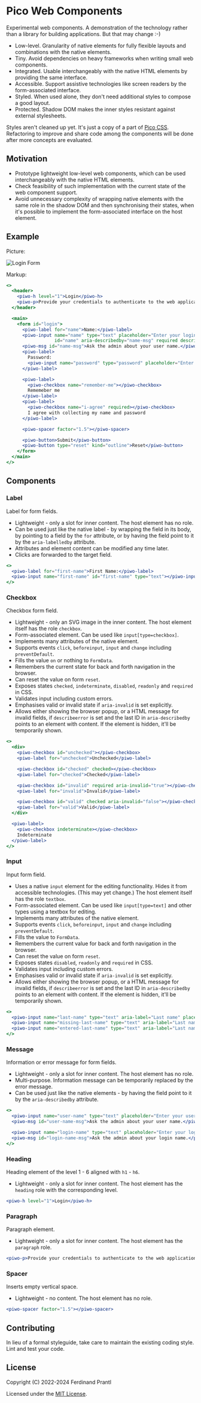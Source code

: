 # Pico Web Components

Experimental web components. A demonstration of the technology rather than a library for building applications. But that may change :-)

* Low-level. Granularity of native elements for fully flexible layouts and combinations with the native elements.
* Tiny. Avoid dependencies on heavy frameworks when writing small web components.
* Integrated. Usable interchangeably with the native HTML elements by providing the same interface.
* Accessible. Support assistive technologies like screen readers by the form-associated interface.
* Styled. When used alone, they don't need additional styles to compose a good layout.
* Protected. Shadow DOM makes the inner styles resistant against external stylesheets.

Styles aren't cleaned up yet. It's just a copy of a part of [Pico CSS]. Refactoring to improve and share code among the components will be done after more concepts are evaluated.

## Motivation

* Prototype lightweight low-level web components, which can be used interchangeably with the native HTML elements.
* Check feasibility of such implementation with the current state of the web component support.
* Avoid unnecessary complexity of wrapping native elements with the same role in the shadow DOM and then synchronising their states, when it's possible to implement the form-associated interface on the host element.

## Example

Picture:

![Login Form](./docs/login.png)

Markup:

```jsx live
<>
  <header>
    <piwo-h level="1">Login</piwo-h>
    <piwo-p>Provide your credentials to authenticate to the web application.</piwo-p>
  </header>

  <main>
    <form id="login">
      <piwo-label for="name">Name:</piwo-label>
      <piwo-input name="name" type="text" placeholder="Enter your login name"
                  id="name" aria-describedby="name-msg" required describeerror focuserror></piwo-input>
      <piwo-msg id="name-msg">Ask the admin about your user name.</piwo-msg>
      <piwo-label>
        Password:
        <piwo-input name="password" type="password" placeholder="Enter your password"></piwo-input>
      </piwo-label>

      <piwo-label>
        <piwo-checkbox name="remember-me"></piwo-checkbox>
        Rememeber me
      </piwo-label>
      <piwo-label>
        <piwo-checkbox name="i-agree" required></piwo-checkbox>
        I agree with collecting my name and password
      </piwo-label>

      <piwo-spacer factor="1.5"></piwo-spacer>

      <piwo-button>Submit</piwo-button>
      <piwo-button type="reset" kind="outline">Reset</piwo-button>
    </form>
  </main>
</>
```

## Components

### Label

Label for form fields.

* Lightweight - only a slot for inner content. The host element has no role.
* Can be used just like the native label - by wrapping the field in its body, by pointing to a field by the `for` attribute, or by having the field point to it by the `aria-labelledby` attribute.
* Attributes and element content can be modified any time later.
* Clicks are forwarded to the target field.

```jsx live
<>
  <piwo-label for="first-name">First Name:</piwo-label>
  <piwo-input name="first-name" id="first-name" type="text"></piwo-input>
</>
```

### Checkbox

Checkbox form field.

* Lightweight - only an SVG image in the inner content. The host element itself has the role `checkbox`.
* Form-associated element. Can be used like `input[type=checkbox]`.
* Implements many attributes of the native element.
* Supports events `click`, `beforeinput`, `input` and `change` including `preventDefault`.
* Fills the value `on` or nothing to `FormData`.
* Remembers the current state for back and forth navigation in the browser.
* Can reset the value on form `reset`.
* Exposes states `checked`, `indeterminate`, `disabled`, `readonly` and `required` in CSS.
* Validates input including custom errors.
* Emphasises valid or invalid state if `aria-invalid` is set explicitly.
* Allows either showing the browser popup, or a HTML message for invalid fields, if `describeerror` is set and the last ID in `aria-describedby` points to an element with content. If the element is hidden, it'll be temporarily shown.

```jsx live
<>
  <div>
    <piwo-checkbox id="unchecked"></piwo-checkbox>
    <piwo-label for="unchecked">Unchecked</piwo-label>

    <piwo-checkbox id="checked" checked></piwo-checkbox>
    <piwo-label for="checked">Checked</piwo-label>

    <piwo-checkbox id="invalid" required aria-invalid="true"></piwo-checkbox>
    <piwo-label for="invalid">Invalid</piwo-label>

    <piwo-checkbox id="valid" checked aria-invalid="false"></piwo-checkbox>
    <piwo-label for="valid">Valid</piwo-label>
  </div>

  <piwo-label>
    <piwo-checkbox indeterminate></piwo-checkbox>
    Indeterminate
  </piwo-label>
</>
```

### Input

Input form field.

* Uses a native `input` element for the editing functionality. Hides it from accessible technologies. (This may yet change.) The host element itself has the role `textbox`.
* Form-associated element. Can be used like `input[type=text]` and other types using a textbox for editing.
* Implements many attributes of the native element.
* Supports events `click`, `beforeinput`, `input` and `change` including `preventDefault`.
* Fills the value to `FormData`.
* Remembers the current value for back and forth navigation in the browser.
* Can reset the value on form `reset`.
* Exposes states `disabled`, `readonly` and `required` in CSS.
* Validates input including custom errors.
* Emphasises valid or invalid state if `aria-invalid` is set explicitly.
* Allows either showing the browser popup, or a HTML message for invalid fields, if `describeerror` is set and the last ID in `aria-describedby` points to an element with content. If the element is hidden, it'll be temporarily shown.

```jsx live
<>
  <piwo-input name="last-name" type="text" aria-label="Last name" placeholder="Enter your last name"></piwo-input>
  <piwo-input name="missing-last-name" type="text" aria-label="Last name" placeholder="Enter your last name" aria-invalid="true" required></piwo-input>
  <piwo-input name="entered-last-name" type="text" aria-label="Last name" placeholder="Enter your last name" aria-invalid="false" required value="Doe"></piwo-input>
</>
```

### Message

Information or error message for form fields.

* Lightweight - only a slot for inner content. The host element has no role.
* Multi-purpose. Information message can be temporarily replaced by the error message.
* Can be used just like the native elements - by having the field point to it by the `aria-describedby` attribute.

```jsx live
<>
  <piwo-input name="user-name" type="text" placeholder="Enter your user name" aria-label="User name" aria-describedby="user-name-msg"></piwo-input>
  <piwo-msg id="user-name-msg">Ask the admin about your user name.</piwo-msg>

  <piwo-input name="login-name" type="text" placeholder="Enter your login name" aria-label="Login name" aria-describedby="login-name-msg" aria-invalid="true" required describeerror></piwo-input>
  <piwo-msg id="login-name-msg">Ask the admin about your login name.</piwo-msg>
</>
```

### Heading

Heading element of the level 1 - 6 aligned with `h1` - `h6`.

* Lightweight - only a slot for inner content. The host element has the `heading` role with the corresponding level.

```jsx live
<piwo-h level="1">Login</piwo-h>
```

### Paragraph

Paragraph element.

* Lightweight - only a slot for inner content. The host element has the `paragraph` role.

```jsx live
<piwo-p>Provide your credentials to authenticate to the web application.</piwo-p>
```

### Spacer

Inserts empty vertical space.

* Lightweight - no content. The host element has no role.

```jsx live
<piwo-spacer factor="1.5"></piwo-spacer>
```

## Contributing

In lieu of a formal styleguide, take care to maintain the existing coding style. Lint and test your code.

## License

Copyright (C) 2022-2024 Ferdinand Prantl

Licensed under the [MIT License].

[MIT License]: http://en.wikipedia.org/wiki/MIT_License
[Pico CSS]: https://picocss.com/
